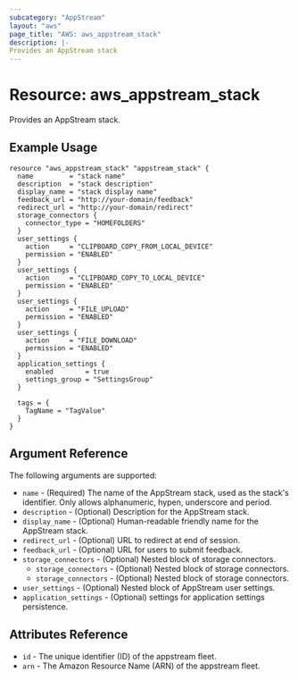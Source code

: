 ```yaml
---
subcategory: "AppStream"
layout: "aws"
page_title: "AWS: aws_appstream_stack"
description: |-
Provides an AppStream stack
---
```


# Resource: aws_appstream_stack

Provides an AppStream stack.

## Example Usage

```hcl
resource "aws_appstream_stack" "appstream_stack" {
  name         = "stack name"
  description  = "stack description"
  display_name = "stack display name"
  feedback_url = "http://your-domain/feedback"
  redirect_url = "http://your-domain/redirect"
  storage_connectors {
    connector_type = "HOMEFOLDERS"
  }
  user_settings {
    action     = "CLIPBOARD_COPY_FROM_LOCAL_DEVICE"
    permission = "ENABLED"
  }
  user_settings {
    action     = "CLIPBOARD_COPY_TO_LOCAL_DEVICE"
    permission = "ENABLED"
  }
  user_settings {
    action     = "FILE_UPLOAD"
    permission = "ENABLED"
  }
  user_settings {
    action     = "FILE_DOWNLOAD"
    permission = "ENABLED"
  }
  application_settings {
    enabled        = true
    settings_group = "SettingsGroup"
  }

  tags = {
    TagName = "TagValue"
  }
}
```

## Argument Reference

The following arguments are supported:

* `name` - (Required) The name of the AppStream stack, used as the stack's identifier.  Only allows alphanumeric, hypen, underscore and period.
* `description` - (Optional) Description for the AppStream stack.
* `display_name` - (Optional) Human-readable friendly name for the AppStream stack.
* `redirect_url` - (Optional) URL to redirect at end of session.
* `feedback_url` - (Optional) URL for users to submit feedback.
* `storage_connectors` - (Optional) Nested block of storage connectors.
  * `storage_connectors` - (Optional) Nested block of storage connectors.
  * `storage_connectors` - (Optional) Nested block of storage connectors.
* `user_settings` - (Optional) Nested block of AppStream user settings.
* `application_settings` - (Optional) settings for application settings persistence.

## Attributes Reference

* `id` - The unique identifier (ID) of the appstream fleet.
* `arn` - The Amazon Resource Name (ARN) of the appstream fleet.
